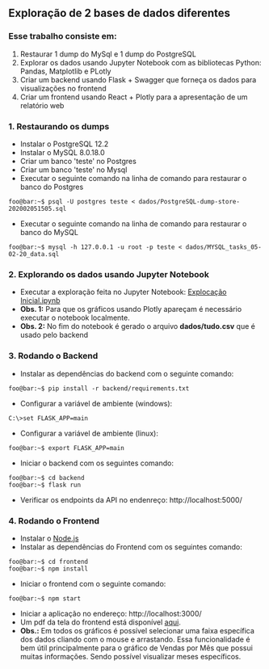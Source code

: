 ## Exploração de 2 bases de dados diferentes
 ### Esse trabalho consiste em:
1. Restaurar 1 dump do MySql e 1 dump do PostgreSQL
2. Explorar os dados usando Jupyter Notebook com as bibliotecas Python: Pandas, Matplotlib e PLotly
3. Criar um backend usando Flask + Swagger que forneça os dados para visualizações no frontend
4. Criar um frontend usando React + Plotly para a apresentação de um relatório web 

### 1. Restaurando os dumps
* Instalar o PostgreSQL 12.2
* Instalar o MySQL 8.0.18.0
* Criar um banco 'teste' no Postgres
* Criar um banco 'teste' no Mysql
* Executar o seguinte comando na linha de comando para restaurar o banco do Postgres
```console
foo@bar:~$ psql -U postgres teste < dados/PostgreSQL-dump-store-202002051505.sql
```
* Executar o seguinte comando na linha de comando para restaurar o banco do MySQL
```console
foo@bar:~$ mysql -h 127.0.0.1 -u root -p teste < dados/MYSQL_tasks_05-02-20_data.sql
```

### 2. Explorando os dados usando Jupyter Notebook
* Executar a exploração feita no Jupyter Notebook: [Explocação Inicial.ipynb](https://github.com/Dienert/relatorio_2_db/blob/master/Explora%C3%A7%C3%A3o%20inicial.ipynb)
* **Obs. 1:** Para que os gráficos usando Plotly apareçam é necessário executar o notebook localmente.
* **Obs. 2:** No fim do notebook é gerado o arquivo **dados/tudo.csv** que é usado pelo backend

### 3. Rodando o Backend
* Instalar as dependências do backend com o seguinte comando:
```console
foo@bar:~$ pip install -r backend/requirements.txt
```
* Configurar a variável de ambiente (windows):
```console
C:\>set FLASK_APP=main
```
* Configurar a variável de ambiente (linux):
```console
foo@bar:~$ export FLASK_APP=main
```
* Iniciar o backend com os seguintes comando:
```console
foo@bar:~$ cd backend
foo@bar:~$ flask run
```
* Verificar os endpoints da API no endenreço: http://localhost:5000/

### 4. Rodando o Frontend
* Instalar o [Node.js](https://nodejs.org/en/)
* Instalar as dependências do Frontend com os seguintes comando:
```console
foo@bar:~$ cd frontend
foo@bar:~$ npm install
```
* Iniciar o frontend com o seguinte comando:
```console
foo@bar:~$ npm start
```
* Iniciar a aplicação no endereço: http://localhost:3000/
* Um pdf da tela do frontend está disponível [aqui](https://github.com/Dienert/relatorio_2_db/blob/master/relatorio.pdf).
* **Obs.:** Em todos os gráficos é possível selecionar uma faixa específica dos dados cliando com o mouse e arrastando. Essa funcionalidade é bem útil principalmente para o gráfico de Vendas por Mês que possui muitas informações. Sendo possível visualizar meses específicos.
